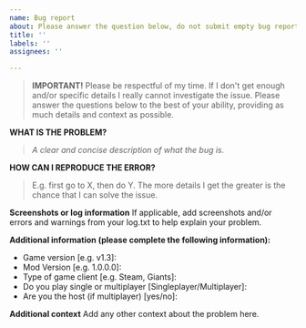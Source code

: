 ```yaml
---
name: Bug report
about: Please answer the question below, do not submit empty bug reports
title: ''
labels: ''
assignees: ''

---
```


> **IMPORTANT!** Please be respectful of my time. If I don't get enough and/or specific details I really cannot investigate the issue. Please answer the questions below to the best of your ability, providing as much details and context as possible. 

**WHAT IS THE PROBLEM?**
> _A clear and concise description of what the bug is._


**HOW CAN I REPRODUCE THE ERROR?**
> E.g. first go to X, then do Y. The more details I get the greater is the chance that I can solve the issue.


**Screenshots or log information**
If applicable, add screenshots and/or errors and warnings from your log.txt to help explain your problem.

**Additional information (please complete the following information):**
 - Game version [e.g. v1.3]: 
 - Mod Version [e.g. 1.0.0.0]: 
 - Type of game client [e.g. Steam, Giants]: 
 - Do you play single or multiplayer [Singleplayer/Multiplayer]: 
 - Are you the host (if multiplayer) [yes/no]: 

**Additional context**
Add any other context about the problem here.
